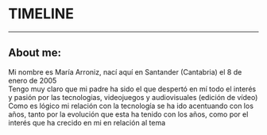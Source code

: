 # **TIMELINE** #
---
## About me: ##  
Mi nombre es María Arroniz, nací aquí en Santander (Cantabria) el 8 de enero de 2005  
Tengo muy claro que mi padre ha sido el que despertó en mí todo el interés y pasión por las tecnologias, videojuegos y audiovisuales (edición de vídeo)  
Como es lógico mi relación con la tecnología se ha ido acentuando con los años, tanto por la evolución que esta ha tenido con los años, como por el interés que ha crecido en mi en relación al tema
